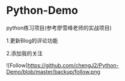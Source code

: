 # Python-Demo
python练习项目(参考廖雪峰老师的实战项目)

1.更新Blog的评论功能


2.添加我的关注

![Follow]https://github.com/chengJ2/Python-Demo/blob/master/backup/follow.png

